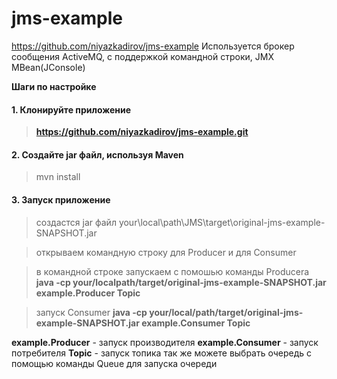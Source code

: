 # jms-example
https://github.com/niyazkadirov/jms-example
Используется брокер сообщения ActiveMQ, с поддержкой командной строки, JMX MBean(JConsole)

**Шаги по настройке**

#### 1. Клонируйте приложение

> **https://github.com/niyazkadirov/jms-example.git**

#### 2. Создайте jar файл, используя Maven

> mvn install

#### 3. Запуск приложение

> создастся jar файл your\local\path\JMS\target\original-jms-example-SNAPSHOT.jar

> открываем командную строку для Producer и для Consumer

> в командной строке запускаем с помошью команды Producera  
**java -cp your/localpath/target/original-jms-example-SNAPSHOT.jar example.Producer Topic**

> запуск Consumer **java -cp your/local/path/target/original-jms-example-SNAPSHOT.jar example.Consumer Topic**

**example.Producer** - запуск производителя
**example.Consumer** - запуск потребителя
**Topic** - запуск топика так же можете выбрать очередь с помощью команды Queue для запуска очереди
